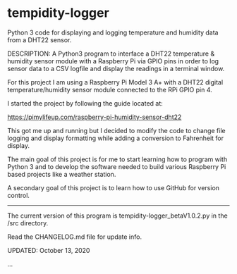 # tempidity-logger

Python 3 code for displaying and logging temperature and humidity data from a DHT22 sensor. 

DESCRIPTION: A Python3 program to interface a DHT22 temperature & humidity sensor module with a
             Raspberry Pi via GPIO pins in order to log sensor data to a CSV logfile
             and display the readings in a terminal window.

For this project I am using a Raspberry Pi Model 3 A+ with a DHT22 digital 
temperature/humidity sensor module connected to the RPi GPIO pin 4.

I started the project by following the guide located at:

https://pimylifeup.com/raspberry-pi-humidity-sensor-dht22

This got me up and running but I decided to modify the code to change file logging and
display formatting while adding a conversion to Fahrenheit for display.

The main goal of this project is for me to start learning how to program with Python 3 and to develop
the software needed to build various Raspberry Pi based projects like a weather station.

A secondary goal of this project is to learn how to use GitHub for version control.

***********************************************************************************

The current version of this program is tempidity-logger_betaV1.0.2.py in the /src directory.

Read the CHANGELOG.md file for update info.

UPDATED: October 13, 2020

...
